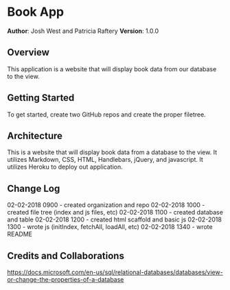 # Book App

**Author**: Josh West and Patricia Raftery
**Version**: 1.0.0

## Overview
This application is a website that will display book data from our database to the view.

## Getting Started
To get started, create two GitHub repos and create the proper filetree.

## Architecture
This is a website that will display book data from a database to the view. It utilizes Markdown, CSS, HTML, Handlebars, jQuery, and javascript. It utilizes Heroku to deploy out application.

## Change Log

02-02-2018 0900 - created organization and repo
02-02-2018 1000 - created file tree (index and js files, etc)
02-02-2018 1100 - created database and table
02-02-2018 1200 - created html scaffold and basic js
02-02-2018 1300 - wrote js (initIndex, fetchAll, loadAll, etc)
02-02-2018 1340 - wrote README

## Credits and Collaborations

https://docs.microsoft.com/en-us/sql/relational-databases/databases/view-or-change-the-properties-of-a-database
